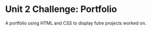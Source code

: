 # Unit 2 Challenge: Portfolio



A portfolio using HTML and CSS to display futre projects worked on.
